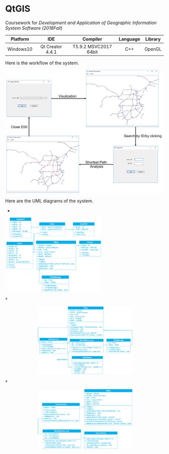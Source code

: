 # QtGIS
Coursework for *Development and Application of Geographic Information System Software (2018Fall)*

Platform | IDE | Compiler | Language | Library
:-: | :-: | :-: | :-: | :-:
Windows10 | Qt Creator 4.4.1 | T5.9.2 MSVC2017 64bit | C++ | OpenGL| 

Here is the workflow of the system.<br/>

<p align="center">
  <img src="https://github.com/ywyue/QtGIS/blob/master/figures/QtGIS.png" alt="Photo" style="width: 500px;"/> 
</p>

Here are the UML diagrams of the system.<br/>
* <p align="center">
  <img src="https://github.com/ywyue/QtGIS/blob/master/figures/Class_for_reading_E00.png" alt="Photo" style="width: 300px;"/> 
  </p>
* <p align="center">
  <img src="https://github.com/ywyue/QtGIS/blob/master/figures/Class_for_visulization.png" alt="Photo" style="width: 300px;"/> 
  </p>
* <p align="center">
  <img src="https://github.com/ywyue/QtGIS/blob/master/figures/Class_for shortest_path_analysis.png" alt="Photo" style="width: 300px;"/> 
  </p>